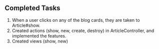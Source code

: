 ## Completed Tasks

1. When a user clicks on any of the blog cards, they are taken to Article#show.
2. Created actions (show, new, create, destroy) in ArticleController, and implemented the features.
3. Created views (show, new)
